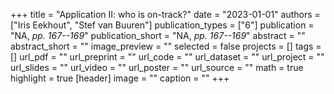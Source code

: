 +++
title = "Application II: who is on-track?"
date = "2023-01-01"
authors = ["Iris Eekhout", "Stef van Buuren"]
publication_types = ["6"]
publication = "NA, _pp. 167--169_"
publication_short = "NA, _pp. 167--169_"
abstract = ""
abstract_short = ""
image_preview = ""
selected = false
projects = []
tags = []
url_pdf = ""
url_preprint = ""
url_code = ""
url_dataset = ""
url_project = ""
url_slides = ""
url_video = ""
url_poster = ""
url_source = ""
math = true
highlight = true
[header]
image = ""
caption = ""
+++
